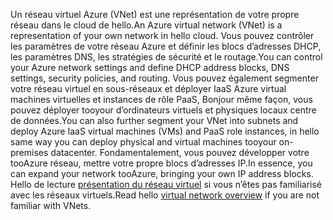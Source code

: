 <span data-ttu-id="10f4f-101">Un réseau virtuel Azure (VNet) est une représentation de votre propre réseau dans le cloud de hello.</span><span class="sxs-lookup"><span data-stu-id="10f4f-101">An Azure virtual network (VNet) is a representation of your own network in hello cloud.</span></span> <span data-ttu-id="10f4f-102">Vous pouvez contrôler les paramètres de votre réseau Azure et définir les blocs d’adresses DHCP, les paramètres DNS, les stratégies de sécurité et le routage.</span><span class="sxs-lookup"><span data-stu-id="10f4f-102">You can control your Azure network settings and define DHCP address blocks, DNS settings, security policies, and routing.</span></span> <span data-ttu-id="10f4f-103">Vous pouvez également segmenter votre réseau virtuel en sous-réseaux et déployer IaaS Azure virtual machines virtuelles et instances de rôle PaaS, Bonjour même façon, vous pouvez déployer tooyour d’ordinateurs virtuels et physiques locaux centre de données.</span><span class="sxs-lookup"><span data-stu-id="10f4f-103">You can also further segment your VNet into subnets and deploy Azure IaaS virtual machines (VMs) and PaaS role instances, in hello same way you can deploy physical and virtual machines tooyour on-premises datacenter.</span></span> <span data-ttu-id="10f4f-104">Fondamentalement, vous pouvez développer votre tooAzure réseau, mettre votre propre blocs d’adresses IP.</span><span class="sxs-lookup"><span data-stu-id="10f4f-104">In essence, you can expand your network tooAzure, bringing your own IP address blocks.</span></span> <span data-ttu-id="10f4f-105">Hello de lecture [présentation du réseau virtuel](../articles/virtual-network/virtual-networks-overview.md) si vous n’êtes pas familiarisé avec les réseaux virtuels.</span><span class="sxs-lookup"><span data-stu-id="10f4f-105">Read hello [virtual network overview](../articles/virtual-network/virtual-networks-overview.md) if you are not familiar with VNets.</span></span>

